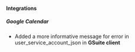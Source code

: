 
#### Integrations
##### Google Calendar
- Added a more informative message for error in user_service_account_json in **GSuite client**

